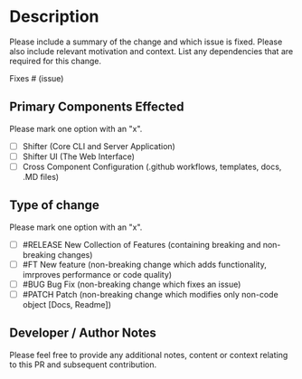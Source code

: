 # Description

Please include a summary of the change and which issue is fixed. Please also include relevant motivation and context. List any dependencies that are required for this change.

Fixes # (issue)

## Primary Components Effected

Please mark one option with an "x".

- [ ] Shifter (Core CLI and Server Application)
- [ ] Shifter UI (The Web Interface)
- [ ] Cross Component Configuration (.github workflows, templates, docs, .MD files)

## Type of change

Please mark one option with an "x".

- [ ] #RELEASE New Collection of Features (containing breaking and non-breaking changes)
- [ ] #FT New feature (non-breaking change which adds functionality, imrproves performance or code quality)
- [ ] #BUG Bug Fix (non-breaking change which fixes an issue)
- [ ] #PATCH Patch (non-breaking change which modifies only non-code object [Docs, Readme])

## Developer / Author Notes

Please feel free to provide any additional notes, content or context relating to this PR and subsequent contribution.
